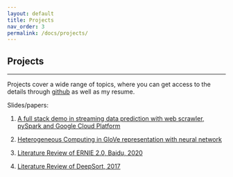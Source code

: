 ```yaml
---
layout: default
title: Projects
nav_order: 3
permalink: /docs/projects/
---
```


## Projects

----------

Projects cover a wide range of topics, where you can get access to the details through [github](https://github.com/SuperbTUM) as well as my resume.

Slides/papers:

1. [A full stack demo in streaming data prediction with web scrawler, pySpark and Google Cloud Platform](https://docs.google.com/presentation/d/13mienC6CdovLCiz5X3YifuTIh2iMlll-rL-71KL4bII/edit?usp=sharing)

2. [Heterogeneous Computing in GloVe representation with neural network](https://docs.google.com/presentation/d/1yiWv__bui-3LiHRcHsZYQ6XAz5WzdlWg/edit?usp=sharing&ouid=102776209288098897046&rtpof=true&sd=true)

3. [Literature Review of ERNIE 2.0, Baidu, 2020](/ERNIE_REVIEW/)

4. [Literature Review of DeepSort, 2017](/DEEPSORT_REVIEW/)
